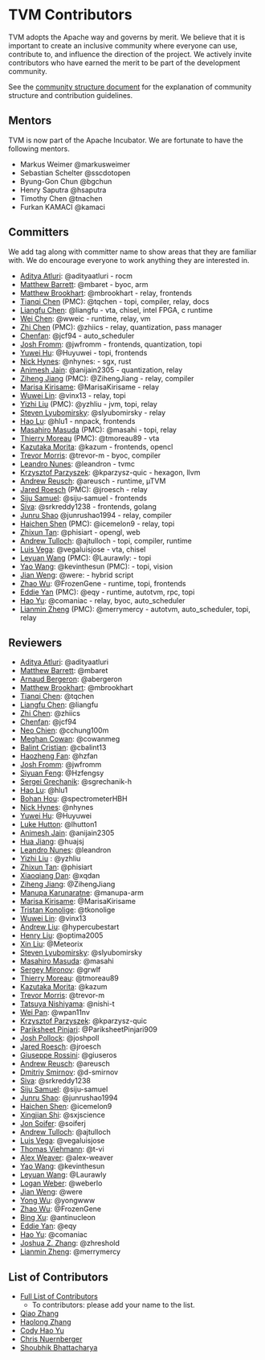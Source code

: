 <!--- Licensed to the Apache Software Foundation (ASF) under one -->
<!--- or more contributor license agreements.  See the NOTICE file -->
<!--- distributed with this work for additional information -->
<!--- regarding copyright ownership.  The ASF licenses this file -->
<!--- to you under the Apache License, Version 2.0 (the -->
<!--- "License"); you may not use this file except in compliance -->
<!--- with the License.  You may obtain a copy of the License at -->

<!---   http://www.apache.org/licenses/LICENSE-2.0 -->

<!--- Unless required by applicable law or agreed to in writing, -->
<!--- software distributed under the License is distributed on an -->
<!--- "AS IS" BASIS, WITHOUT WARRANTIES OR CONDITIONS OF ANY -->
<!--- KIND, either express or implied.  See the License for the -->
<!--- specific language governing permissions and limitations -->
<!--- under the License. -->

TVM Contributors
================
TVM adopts the Apache way and governs by merit. We believe that it is important to create an inclusive community where everyone can use,
contribute to, and influence the direction of the project. We actively invite contributors who have earned the merit to be part of the development community.

See the [community structure document](https://tvm.apache.org/docs/contribute/community.html) for the explanation of community structure and contribution guidelines.

## Mentors

TVM is now part of the Apache Incubator.
We are fortunate to have the following mentors.

- Markus Weimer @markusweimer
- Sebastian Schelter @sscdotopen
- Byung-Gon Chun @bgchun
- Henry Saputra @hsaputra
- Timothy Chen @tnachen
- Furkan KAMACI @kamaci

## Committers

We add tag along with committer name to show areas that they are familiar with.
We do encourage everyone to work anything they are interested in.

- [Aditya Atluri](https://github.com/adityaatluri): @adityaatluri - rocm
- [Matthew Barrett](https://github.com/mbaret): @mbaret - byoc, arm
- [Matthew Brookhart](https://github.com/mbrookhart): @mbrookhart - relay, frontends
- [Tianqi Chen](https://github.com/tqchen) (PMC): @tqchen - topi, compiler, relay, docs
- [Liangfu Chen](https://github.com/liangfu): @liangfu - vta, chisel, intel FPGA, c runtime
- [Wei Chen](https://github.com/wweic): @wweic - runtime, relay, vm
- [Zhi Chen](https://github.com/zhiics) (PMC): @zhiics - relay, quantization, pass manager
- [Chenfan](https://github.com/jcf94): @jcf94 - auto_scheduler
- [Josh Fromm](https://github.com/jwfromm): @jwfromm - frontends, quantization, topi
- [Yuwei Hu](https://github.com/Huyuwei): @Huyuwei - topi, frontends
- [Nick Hynes](https://github.com/nhynes): @nhynes: - sgx, rust
- [Animesh Jain](https://github.com/anijain2305): @anijain2305 - quantization, relay
- [Ziheng Jiang](https://github.com/ZihengJiang) (PMC): @ZihengJiang - relay, compiler
- [Marisa Kirisame](https://github.com/MarisaKirisame): @MarisaKirisame - relay
- [Wuwei Lin](https://github.com/vinx13): @vinx13 - relay, topi
- [Yizhi Liu](https://github.com/yzhliu) (PMC): @yzhliu - jvm, topi, relay
- [Steven Lyubomirsky](https://github.com/slyubomirsky): @slyubomirsky - relay
- [Hao Lu](https://github.com/hlu1): @hlu1 - nnpack, frontends
- [Masahiro Masuda](https://github.com/masahi) (PMC): @masahi - topi, relay
- [Thierry Moreau](https://github.com/tmoreau89) (PMC): @tmoreau89 - vta
- [Kazutaka Morita](https://github.com/kazum): @kazum - frontends, opencl
- [Trevor Morris](https://github.com/trevor-m): @trevor-m - byoc, compiler
- [Leandro Nunes](https://github.com/leandron): @leandron - tvmc
- [Krzysztof Parzyszek](https://github.com/kparzysz-quic): @kparzysz-quic - hexagon, llvm
- [Andrew Reusch](https://github.com/areusch): @areusch - runtime, µTVM
- [Jared Roesch](https://github.com/jroesch) (PMC): @jroesch - relay
- [Siju Samuel](https://github.com/siju-samuel): @siju-samuel - frontends
- [Siva](https://github.com/srkreddy1238): @srkreddy1238 - frontends, golang
- [Junru Shao](https://github.com/junrushao1994) @junrushao1994 - relay, compiler
- [Haichen Shen](https://github.com/icemelon9) (PMC): @icemelon9 - relay, topi
- [Zhixun Tan](https://github.com/phisiart): @phisiart - opengl, web
- [Andrew Tulloch](https://github.com/ajtulloch): @ajtulloch - topi, compiler, runtime
- [Luis Vega](https://github.com/vegaluisjose): @vegaluisjose - vta, chisel
- [Leyuan Wang](https://github.com/Laurawly) (PMC): @Laurawly: - topi
- [Yao Wang](https://github.com/kevinthesun): @kevinthesun (PMC): - topi, vision
- [Jian Weng](https://github.com/were): @were: - hybrid script
- [Zhao Wu](https://github.com/FrozenGene): @FrozenGene - runtime, topi, frontends
- [Eddie Yan](https://github.com/eqy) (PMC): @eqy - runtime, autotvm, rpc, topi
- [Hao Yu](https://github.com/comaniac): @comaniac - relay, byoc, auto_scheduler
- [Lianmin Zheng](https://github.com/merrymercy) (PMC): @merrymercy - autotvm, auto_scheduler, topi, relay

## Reviewers

- [Aditya Atluri](https://github.com/adityaatluri): @adityaatluri
- [Matthew Barrett](https://github.com/mbaret): @mbaret
- [Arnaud Bergeron](https://github.com/abergeron): @abergeron
- [Matthew Brookhart](https://github.com/mbrookhart): @mbrookhart
- [Tianqi Chen](https://github.com/tqchen): @tqchen
- [Liangfu Chen](https://github.com/liangfu): @liangfu
- [Zhi Chen](https://github.com/zhiics): @zhiics
- [Chenfan](https://github.com/jcf94): @jcf94
- [Neo Chien](https://github.com/cchung100m): @cchung100m
- [Meghan Cowan](https://github.com/cowanmeg): @cowanmeg
- [Balint Cristian](https://github.com/cbalint13): @cbalint13
- [Haozheng Fan](https://github.com/hzfan): @hzfan
- [Josh Fromm](https://github.com/jwfromm): @jwfromm
- [Siyuan Feng](https://github.com/Hzfengsy): @Hzfengsy
- [Sergei Grechanik](https://github.com/sgrechanik-h): @sgrechanik-h
- [Hao Lu](https://github.com/hlu1): @hlu1
- [Bohan Hou](https://github.com/spectrometerHBH): @spectrometerHBH
- [Nick Hynes](https://github.com/nhynes): @nhynes
- [Yuwei Hu](https://github.com/Huyuwei): @Huyuwei
- [Luke Hutton](https://github.com/lhutton1): @lhutton1
- [Animesh Jain](https://github.com/anijain2305): @anijain2305
- [Hua Jiang](https://github.com/huajsj): @huajsj
- [Leandro Nunes](https://github.com/leandron): @leandron
- [Yizhi Liu](https://github.com/yzhliu) : @yzhliu
- [Zhixun Tan](https://github.com/phisiart): @phisiart
- [Xiaoqiang Dan](https://github.com/xqdan): @xqdan
- [Ziheng Jiang](https://github.com/ZihengJiang): @ZihengJiang
- [Manupa Karunaratne](https://github.com/manupa-arm): @manupa-arm
- [Marisa Kirisame](https://github.com/MarisaKirisame): @MarisaKirisame
- [Tristan Konolige](https://github.com/tkonolige): @tkonolige
- [Wuwei Lin](https://github.com/vinx13): @vinx13
- [Andrew Liu](https://github.com/hypercubestart): @hypercubestart
- [Henry Liu](https://github.com/optima2005): @optima2005
- [Xin Liu](https://github.com/Meteorix): @Meteorix
- [Steven Lyubomirsky](https://github.com/slyubomirsky): @slyubomirsky
- [Masahiro Masuda](https://github.com/masahi): @masahi
- [Sergey Mironov](https://github.com/grwlf): @grwlf
- [Thierry Moreau](https://github.com/tmoreau89): @tmoreau89
- [Kazutaka Morita](https://github.com/kazum): @kazum
- [Trevor Morris](https://github.com/trevor-m): @trevor-m
- [Tatsuya Nishiyama](https://github.com/nishi-t): @nishi-t
- [Wei Pan](https://github.com/wpan11nv): @wpan11nv
- [Krzysztof Parzyszek](https://github.com/kparzysz-quic): @kparzysz-quic
- [Pariksheet Pinjari](https://github.com/PariksheetPinjari909): @PariksheetPinjari909
- [Josh Pollock](https://github.com/joshpoll): @joshpoll
- [Jared Roesch](https://github.com/jroesch): @jroesch
- [Giuseppe Rossini](https://github.com/giuseros): @giuseros
- [Andrew Reusch](https://github.com/areusch): @areusch
- [Dmitriy Smirnov](https://github.com/d-smirnov): @d-smirnov
- [Siva](https://github.com/srkreddy1238): @srkreddy1238
- [Siju Samuel](https://github.com/siju-samuel): @siju-samuel
- [Junru Shao](https://github.com/junrushao1994): @junrushao1994
- [Haichen Shen](https://github.com/icemelon9): @icemelon9
- [Xingjian Shi](https://github.com/sxjscience): @sxjscience
- [Jon Soifer](https://github.com/soiferj): @soiferj
- [Andrew Tulloch](https://github.com/ajtulloch): @ajtulloch
- [Luis Vega](https://github.com/vegaluisjose): @vegaluisjose
- [Thomas Viehmann](https://github.com/t-vi): @t-vi
- [Alex Weaver](https://github.com/alex-weaver): @alex-weaver
- [Yao Wang](https://github.com/kevinthesun): @kevinthesun
- [Leyuan Wang](https://github.com/Laurawly): @Laurawly
- [Logan Weber](https://github.com/weberlo): @weberlo
- [Jian Weng](https://github.com/were): @were
- [Yong Wu](https://github.com/yongwww): @yongwww
- [Zhao Wu](https://github.com/FrozenGene): @FrozenGene
- [Bing Xu](https://github.com/antinucleon): @antinucleon
- [Eddie Yan](https://github.com/eqy): @eqy
- [Hao Yu](https://github.com/comaniac): @comaniac
- [Joshua Z. Zhang](https://github.com/zhreshold): @zhreshold
- [Lianmin Zheng](https://github.com/merrymercy): @merrymercy

## List of Contributors
- [Full List of Contributors](https://github.com/apache/tvm/graphs/contributors)
  - To contributors: please add your name to the list.
- [Qiao Zhang](https://github.com/zhangqiaorjc)
- [Haolong Zhang](https://github.com/haolongzhangm)
- [Cody Hao Yu](https://github.com/comaniac)
- [Chris Nuernberger](https://github.com/cnuernber)
- [Shoubhik Bhattacharya](https://github.com/shoubhik)
